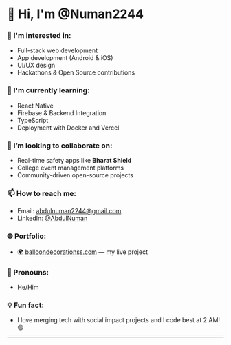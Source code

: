 # 👋 Hi, I'm @Numan2244

### 🚀 I'm interested in:
- Full-stack web development
- App development (Android & iOS)
- UI/UX design
- Hackathons & Open Source contributions

### 🧠 I'm currently learning:
- React Native
- Firebase & Backend Integration
- TypeScript
- Deployment with Docker and Vercel

### 🤝 I’m looking to collaborate on:
- Real-time safety apps like **Bharat Shield**
- College event management platforms
- Community-driven open-source projects

### 📫 How to reach me:
- Email: abdulnuman2244@gmail.com
- LinkedIn: [@AbdulNuman](https://www.linkedin.com/in/abdulnuman)

### 🌐 Portfolio:
- 🌍 [balloondecorationss.com](http://balloondecorationss.com) — my live project

### 🧍 Pronouns:
- He/Him

### 💡 Fun fact:
- I love merging tech with social impact projects and I code best at 2 AM! 😄

---

